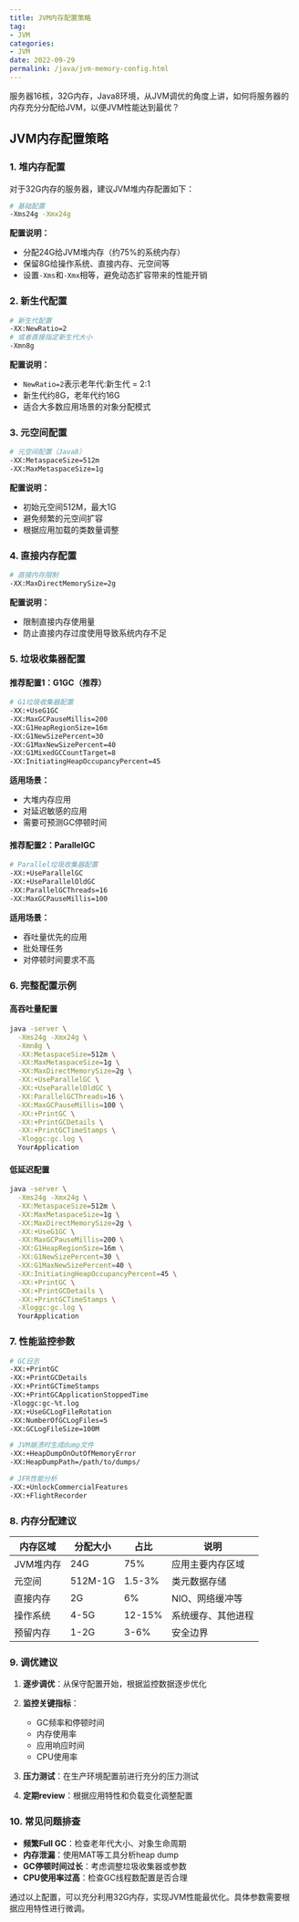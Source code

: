 ```yaml
---
title: JVM内存配置策略
tag: 
- JVM
categories: 
- JVM
date: 2022-09-29
permalink: /java/jvm-memory-config.html
---
```


服务器16核，32G内存，Java8环境，从JVM调优的角度上讲，如何将服务器的内存充分分配给JVM，以便JVM性能达到最优？

## JVM内存配置策略

### 1. 堆内存配置

对于32G内存的服务器，建议JVM堆内存配置如下：

```bash
# 基础配置
-Xms24g -Xmx24g
```

**配置说明：**
- 分配24G给JVM堆内存（约75%的系统内存）
- 保留8G给操作系统、直接内存、元空间等
- 设置`-Xms`和`-Xmx`相等，避免动态扩容带来的性能开销

### 2. 新生代配置

```bash
# 新生代配置
-XX:NewRatio=2
# 或者直接指定新生代大小
-Xmn8g
```

**配置说明：**
- `NewRatio=2`表示老年代:新生代 = 2:1
- 新生代约8G，老年代约16G
- 适合大多数应用场景的对象分配模式

### 3. 元空间配置

```bash
# 元空间配置（Java8）
-XX:MetaspaceSize=512m
-XX:MaxMetaspaceSize=1g
```

**配置说明：**
- 初始元空间512M，最大1G
- 避免频繁的元空间扩容
- 根据应用加载的类数量调整

### 4. 直接内存配置

```bash
# 直接内存限制
-XX:MaxDirectMemorySize=2g
```

**配置说明：**
- 限制直接内存使用量
- 防止直接内存过度使用导致系统内存不足

### 5. 垃圾收集器配置

#### 推荐配置1：G1GC（推荐）

```bash
# G1垃圾收集器配置
-XX:+UseG1GC
-XX:MaxGCPauseMillis=200
-XX:G1HeapRegionSize=16m
-XX:G1NewSizePercent=30
-XX:G1MaxNewSizePercent=40
-XX:G1MixedGCCountTarget=8
-XX:InitiatingHeapOccupancyPercent=45
```

**适用场景：**
- 大堆内存应用
- 对延迟敏感的应用
- 需要可预测GC停顿时间

#### 推荐配置2：ParallelGC

```bash
# Parallel垃圾收集器配置
-XX:+UseParallelGC
-XX:+UseParallelOldGC
-XX:ParallelGCThreads=16
-XX:MaxGCPauseMillis=100
```

**适用场景：**
- 吞吐量优先的应用
- 批处理任务
- 对停顿时间要求不高

### 6. 完整配置示例

#### 高吞吐量配置

```bash
java -server \
  -Xms24g -Xmx24g \
  -Xmn8g \
  -XX:MetaspaceSize=512m \
  -XX:MaxMetaspaceSize=1g \
  -XX:MaxDirectMemorySize=2g \
  -XX:+UseParallelGC \
  -XX:+UseParallelOldGC \
  -XX:ParallelGCThreads=16 \
  -XX:MaxGCPauseMillis=100 \
  -XX:+PrintGC \
  -XX:+PrintGCDetails \
  -XX:+PrintGCTimeStamps \
  -Xloggc:gc.log \
  YourApplication
```

#### 低延迟配置

```bash
java -server \
  -Xms24g -Xmx24g \
  -XX:MetaspaceSize=512m \
  -XX:MaxMetaspaceSize=1g \
  -XX:MaxDirectMemorySize=2g \
  -XX:+UseG1GC \
  -XX:MaxGCPauseMillis=200 \
  -XX:G1HeapRegionSize=16m \
  -XX:G1NewSizePercent=30 \
  -XX:G1MaxNewSizePercent=40 \
  -XX:InitiatingHeapOccupancyPercent=45 \
  -XX:+PrintGC \
  -XX:+PrintGCDetails \
  -XX:+PrintGCTimeStamps \
  -Xloggc:gc.log \
  YourApplication
```

### 7. 性能监控参数

```bash
# GC日志
-XX:+PrintGC
-XX:+PrintGCDetails
-XX:+PrintGCTimeStamps
-XX:+PrintGCApplicationStoppedTime
-Xloggc:gc-%t.log
-XX:+UseGCLogFileRotation
-XX:NumberOfGCLogFiles=5
-XX:GCLogFileSize=100M

# JVM崩溃时生成dump文件
-XX:+HeapDumpOnOutOfMemoryError
-XX:HeapDumpPath=/path/to/dumps/

# JFR性能分析
-XX:+UnlockCommercialFeatures
-XX:+FlightRecorder
```

### 8. 内存分配建议

| 内存区域 | 分配大小 | 占比 | 说明 |
|---------|---------|------|------|
| JVM堆内存 | 24G | 75% | 应用主要内存区域 |
| 元空间 | 512M-1G | 1.5-3% | 类元数据存储 |
| 直接内存 | 2G | 6% | NIO、网络缓冲等 |
| 操作系统 | 4-5G | 12-15% | 系统缓存、其他进程 |
| 预留内存 | 1-2G | 3-6% | 安全边界 |

### 9. 调优建议

1. **逐步调优**：从保守配置开始，根据监控数据逐步优化
2. **监控关键指标**：
   - GC频率和停顿时间
   - 内存使用率
   - 应用响应时间
   - CPU使用率

3. **压力测试**：在生产环境配置前进行充分的压力测试
4. **定期review**：根据应用特性和负载变化调整配置

### 10. 常见问题排查

- **频繁Full GC**：检查老年代大小、对象生命周期
- **内存泄漏**：使用MAT等工具分析heap dump
- **GC停顿时间过长**：考虑调整垃圾收集器或参数
- **CPU使用率过高**：检查GC线程数配置是否合理

通过以上配置，可以充分利用32G内存，实现JVM性能最优化。具体参数需要根据应用特性进行微调。